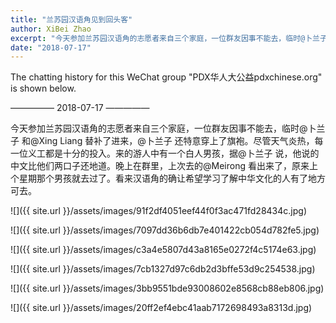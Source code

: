 ```yaml
---
title: "兰苏园汉语角见到回头客"
author: XiBei Zhao
excerpt: "今天参加兰苏园汉语角的志愿者来自三个家庭，一位群友因事不能去，临时@卜兰子 和@Xing Liang 替补了进来，@卜兰子 还特意穿上了旗袍。尽管天气炎热，每一位义工都是十分的投入。来的游人中有一个白人男孩，据@卜兰子 说，他说的中文比他们两口子还地道。晚上在群里，上次去的@Meirong 看出来了，原来上个星期那个男孩就去过了。看来汉语角的确让希望学习了解中华文化的人有了地方可去。"
date: "2018-07-17"
---
```


The chatting history for this WeChat group "PDX华人大公益pdxchinese.org" is shown below.

—————  2018-07-17  —————

今天参加兰苏园汉语角的志愿者来自三个家庭，一位群友因事不能去，临时@卜兰子 和@Xing Liang 替补了进来，@卜兰子 还特意穿上了旗袍。尽管天气炎热，每一位义工都是十分的投入。来的游人中有一个白人男孩，据@卜兰子 说，他说的中文比他们两口子还地道。晚上在群里，上次去的@Meirong 看出来了，原来上个星期那个男孩就去过了。看来汉语角的确让希望学习了解中华文化的人有了地方可去。

![]({{ site.url }}/assets/images/91f2df4051eef44f0f3ac471fd28434c.jpg)

![]({{ site.url }}/assets/images/7097dd36b6db7e401422cb054d782fe5.jpg)

![]({{ site.url }}/assets/images/c3a4e5807d43a8165e0272f4c5174e63.jpg)

![]({{ site.url }}/assets/images/7cb1327d97c6db2d3bffe53d9c254538.jpg)

![]({{ site.url }}/assets/images/3bb9551bde93008602e8568cb88eb806.jpg)

![]({{ site.url }}/assets/images/20ff2ef4ebc41aab7172698493a8313d.jpg)
